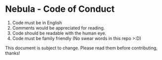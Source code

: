 # Nebula - Code of Conduct

1. Code must be in English
2. Comments would be appreciated for reading.
3. Code should be readable with the human eye.
4. Code must be family friendly (No swear words in this repo >:D)

This document is subject to change. Please read them before contributing, thanks!
